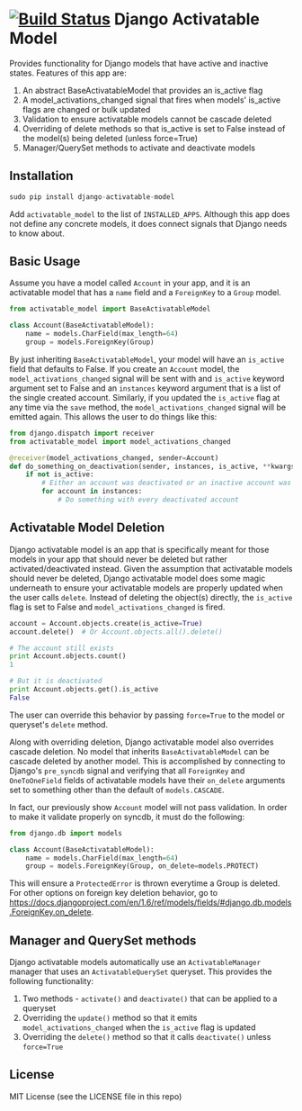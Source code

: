 [![Build Status](https://travis-ci.org/ambitioninc/django-activatable-model.png)](https://travis-ci.org/ambitioninc/django-activatable-model)
Django Activatable Model
==================
Provides functionality for Django models that have active and inactive states. Features of this app are:

1. An abstract BaseActivatableModel that provides an is_active flag
1. A model_activations_changed signal that fires when models' is_active flags are changed or bulk updated
1. Validation to ensure activatable models cannot be cascade deleted
1. Overriding of delete methods so that is_active is set to False instead of the model(s) being deleted (unless force=True)
1. Manager/QuerySet methods to activate and deactivate models

## Installation
```python
sudo pip install django-activatable-model
```

Add ``activatable_model`` to the list of ``INSTALLED_APPS``. Although this app does not define any concrete models, it does connect signals that Django needs to know about.

## Basic Usage
Assume you have a model called ``Account`` in your app, and it is an activatable model that has a ``name`` field and a ``ForeignKey`` to a ``Group`` model.

```python
from activatable_model import BaseActivatableModel

class Account(BaseActivatableModel):
    name = models.CharField(max_length=64)
    group = models.ForeignKey(Group)
```

By just inheriting ``BaseActivatableModel``, your model will have an ``is_active`` field that defaults to False. If you create an ``Account`` model, the ``model_activations_changed`` signal will be sent with and ``is_active`` keyword argument set to False and an ``instances`` keyword argument that is a list of the single created account. Similarly, if you updated the ``is_active`` flag at any time via the ``save`` method, the ``model_activations_changed`` signal will be emitted again. This allows the user to do things like this:

```python
from django.dispatch import receiver
from activatable_model import model_activations_changed

@receiver(model_activations_changed, sender=Account)
def do_something_on_deactivation(sender, instances, is_active, **kwargs):
    if not is_active:
        # Either an account was deactivated or an inactive account was created...
        for account in instances:
            # Do something with every deactivated account
```

## Activatable Model Deletion
Django activatable model is an app that is specifically meant for those models in your app that should never be deleted but rather activated/deactivated instead. Given the assumption that activatable models should never be deleted, Django activatable model does some magic underneath to ensure your activatable models are properly updated when the user calls ``delete``. Instead of deleting the object(s) directly, the ``is_active`` flag is set to False and ``model_activations_changed`` is fired.

```python
account = Account.objects.create(is_active=True)
account.delete()  # Or Account.objects.all().delete()

# The account still exists
print Account.objects.count()
1

# But it is deactivated
print Account.objects.get().is_active
False
```

The user can override this behavior by passing ``force=True`` to the model or queryset's ``delete`` method.

Along with overriding deletion, Django activatable model also overrides cascade deletion. No model that inherits ``BaseActivatableModel`` can be cascade deleted by another model. This is accomplished by connecting to Django's ``pre_syncdb`` signal and verifying that all ``ForeignKey`` and ``OneToOneField`` fields of activatable models have their ``on_delete`` arguments set to something other than the default of ``models.CASCADE``.

In fact, our previously show ``Account`` model will not pass validation. In order to make it validate properly on syncdb, it must do the following:

```python
from django.db import models

class Account(BaseActivatableModel):
    name = models.CharField(max_length=64)
    group = models.ForeignKey(Group, on_delete=models.PROTECT)
```

This will ensure a ``ProtectedError`` is thrown everytime a Group is deleted. For other options on foreign key deletion behavior, go to https://docs.djangoproject.com/en/1.6/ref/models/fields/#django.db.models.ForeignKey.on_delete.

## Manager and QuerySet methods
Django activatable models automatically use an ``ActivatableManager`` manager that uses an ``ActivatableQuerySet`` queryset. This provides the following functionality:

1. Two methods - ``activate()`` and ``deactivate()`` that can be applied to a queryset
1. Overriding the ``update()`` method so that it emits ``model_activations_changed`` when the ``is_active`` flag is updated
1. Overriding the ``delete()`` method so that it calls ``deactivate()`` unless ``force=True``

## License
MIT License (see the LICENSE file in this repo)